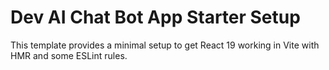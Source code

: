 # Dev AI Chat Bot App Starter Setup

This template provides a minimal setup to get React 19 working in Vite with HMR and some ESLint rules.
